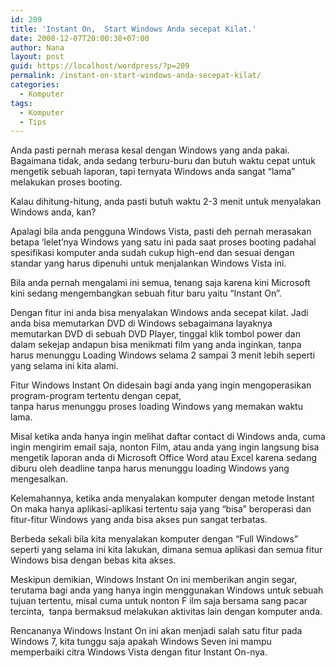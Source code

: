 ```yaml
---
id: 209
title: 'Instant On,  Start Windows Anda secepat Kilat.'
date: 2008-12-07T20:00:38+07:00
author: Nana
layout: post
guid: https://localhost/wordpress/?p=209
permalink: /instant-on-start-windows-anda-secepat-kilat/
categories:
  - Komputer
tags:
  - Komputer
  - Tips
---
```

Anda pasti pernah merasa kesal dengan Windows yang anda pakai. Bagaimana tidak, anda sedang terburu-buru dan butuh waktu cepat untuk mengetik sebuah laporan, tapi ternyata Windows anda sangat “lama” melakukan proses booting.

Kalau dihitung-hitung, anda pasti butuh waktu 2-3 menit untuk menyalakan Windows anda, kan?

Apalagi bila anda pengguna Windows Vista, pasti deh pernah merasakan betapa ‘lelet’nya Windows yang satu ini pada saat proses booting padahal spesifikasi komputer anda sudah cukup high-end dan sesuai dengan standar yang harus dipenuhi untuk menjalankan Windows Vista ini.

Bila anda pernah mengalami ini semua, tenang saja karena kini Microsoft kini sedang mengembangkan sebuah fitur baru yaitu “Instant On”.

Dengan fitur ini anda bisa menyalakan Windows anda secepat kilat. Jadi anda bisa memutarkan DVD di Windows sebagaimana layaknya memutarkan DVD di sebuah DVD Player, tinggal klik tombol power dan dalam sekejap andapun bisa menikmati film yang anda inginkan, tanpa harus menunggu Loading Windows selama 2 sampai 3 menit lebih seperti yang selama ini kita alami.

Fitur Windows Instant On didesain bagi anda yang ingin mengoperasikan program-program tertentu dengan cepat,  
tanpa harus menunggu proses loading Windows yang memakan waktu lama.

Misal ketika anda hanya ingin melihat daftar contact di Windows anda, cuma ingin mengirim email saja, nonton Film, atau anda yang ingin langsung bisa mengetik laporan anda di Microsoft Office Word atau Excel karena sedang diburu oleh deadline tanpa harus menunggu loading Windows yang mengesalkan.

Kelemahannya, ketika anda menyalakan komputer dengan metode Instant On maka hanya aplikasi-aplikasi tertentu saja yang “bisa” beroperasi dan fitur-fitur Windows yang anda bisa akses pun sangat terbatas.

Berbeda sekali bila kita menyalakan komputer dengan “Full Windows” seperti yang selama ini kita lakukan, dimana semua aplikasi dan semua fitur Windows bisa dengan bebas kita akses.

Meskipun demikian, Windows Instant On ini memberikan angin segar, terutama bagi anda yang hanya ingin menggunakan Windows untuk sebuah tujuan tertentu, misal cuma untuk nonton F ilm saja bersama sang pacar tercinta,  tanpa bermaksud melakukan aktivitas lain dengan komputer anda.

Rencananya Windows Instant On ini akan menjadi salah satu fitur pada Windows 7, kita tunggu saja apakah Windows Seven ini mampu memperbaiki citra Windows Vista dengan fitur Instant On-nya.